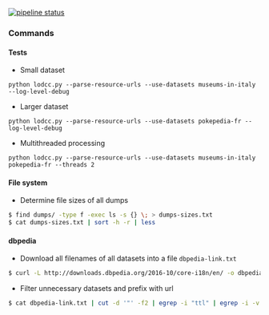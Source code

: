 [![pipeline status](https://git.gesis.org/matthaeus/lodcc/badges/master/pipeline.svg)](https://git.gesis.org/matthaeus/lodcc/commits/master)

### Commands

#### Tests

- Small dataset

`python lodcc.py --parse-resource-urls --use-datasets museums-in-italy --log-level-debug`

- Larger dataset

`python lodcc.py --parse-resource-urls --use-datasets pokepedia-fr --log-level-debug`

- Multithreaded processing

`python lodcc.py --parse-resource-urls --use-datasets museums-in-italy pokepedia-fr --threads 2`

#### File system

- Determine file sizes of all dumps

```sh
$ find dumps/ -type f -exec ls -s {} \; > dumps-sizes.txt
$ cat dumps-sizes.txt | sort -h -r | less
```

#### dbpedia 

- Download all filenames of all datasets into a file `dbpedia-link.txt`

```sh
$ curl -L http://downloads.dbpedia.org/2016-10/core-i18n/en/ -o dbpedia-link.txt
```

- Filter unnecessary datasets and prefix with url

```sh
$ cat dbpedia-link.txt | cut -d '"' -f2 | egrep -i "ttl" | egrep -i -v "wkd|sorted|nested" | sed 's#^\(.*\)#http://downloads.dbpedia.org/2016-10/core-i18n/en/\1#' | sed -n '2,60p' > dbpedia-links.txt
```